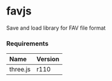 # favjs
Save and load library for FAV file format

### Requirements

| Name | Version |
| :------------- | :------------- |
| three.js | r110 |
